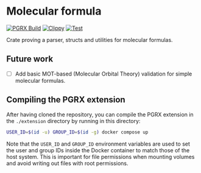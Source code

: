 # Molecular formula

[![PGRX Build](https://github.com/earth-metabolome-initiative/emi-monorepo/actions/workflows/pgrx-build-molecular_formulas.yml/badge.svg)](https://github.com/earth-metabolome-initiative/emi-monorepo/actions/workflows/pgrx-build-molecular_formulas.yml)
[![Clippy](https://github.com/earth-metabolome-initiative/emi-monorepo/actions/workflows/cargo-clippy-molecular_formulas.yml/badge.svg)](https://github.com/earth-metabolome-initiative/emi-monorepo/actions/workflows/cargo-clippy-molecular_formulas.yml)
[![Test](https://github.com/earth-metabolome-initiative/emi-monorepo/actions/workflows/cargo-test-molecular_formulas.yml/badge.svg)](https://github.com/earth-metabolome-initiative/emi-monorepo/actions/workflows/cargo-test-molecular_formulas.yml)

Crate proving a parser, structs and utilities for molecular formulas.

## Future work

- [ ] Add basic MOT-based (Molecular Orbital Theory) validation for simple molecular formulas.

## Compiling the PGRX extension

After having cloned the repository, you can compile the PGRX extension in the `./extension` directory by running in this directory:

```bash
USER_ID=$(id -u) GROUP_ID=$(id -g) docker compose up
```

Note that the `USER_ID` and `GROUP_ID` environment variables are used to set the user and group IDs inside the Docker container to match those of the host system. This is important for file permissions when mounting volumes and avoid writing out files with root permissions.
